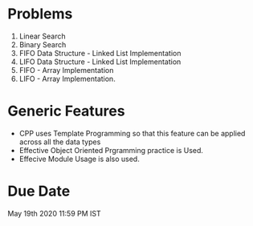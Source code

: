 # Problems
1. Linear Search
2. Binary Search
3. FIFO Data Structure - Linked List Implementation
4. LIFO Data Structure - Linked List Implementation
5. FIFO - Array Implementation
6. LIFO - Array Implementation.

# Generic Features
- CPP uses Template Programming so that this feature can be applied across all the data types
- Effective Object Oriented Prgramming practice is Used.
- Effecive Module Usage is also used.

# Due Date
May 19th 2020 11:59 PM IST

